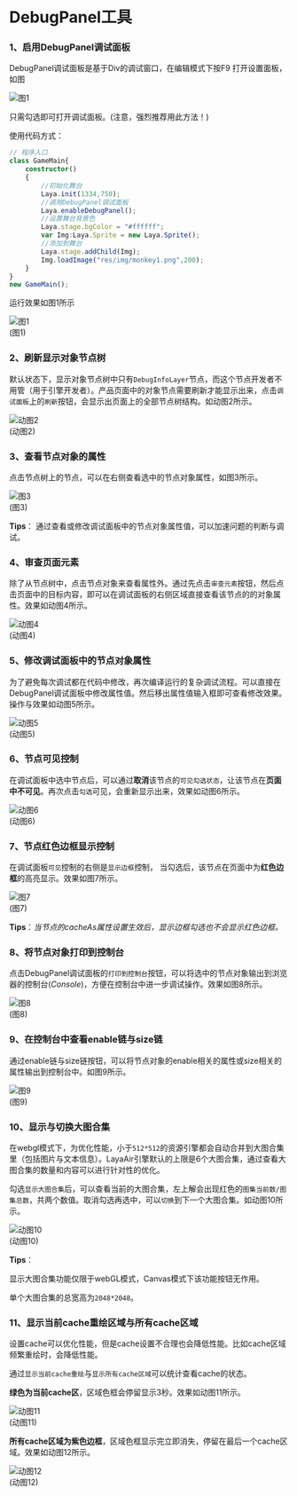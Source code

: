 # DebugPanel工具

### 1、启用DebugPanel调试面板

DebugPanel调试面板是基于Div的调试窗口，在编辑模式下按F9 打开设置面板，如图

![图1](img/debug.png)

只需勾选即可打开调试面板。(注意，强烈推荐用此方法！)

使用代码方式：



```typescript
// 程序入口
class GameMain{
    constructor()
    {
        //初始化舞台
        Laya.init(1334,750);
        //调用DebugPanel调试面板
        Laya.enableDebugPanel();
        //设置舞台背景色
        Laya.stage.bgColor = "#ffffff";
        var Img:Laya.Sprite = new Laya.Sprite();
        //添加到舞台
        Laya.stage.addChild(Img);
        Img.loadImage("res/img/monkey1.png",200);
    }
}
new GameMain();
```



运行效果如图1所示

![图1](img/1.png) <br /> (图1)



### 2、刷新显示对象节点树

默认状态下，显示对象节点树中只有`DebugInfoLayer`节点，而这个节点开发者不用管（用于引擎开发者）。产品页面中的对象节点需要刷新才能显示出来，点击`调试面板`上的`刷新`按钮，会显示出页面上的全部节点树结构。如动图2所示。

![动图2](img/2.gif) <br /> (动图2)



### 3、查看节点对象的属性

点击节点树上的节点，可以在右侧查看选中的节点对象属性，如图3所示。

![图3](img/3.png) <br /> (图3)

**Tips**： 通过查看或修改调试面板中的节点对象属性值，可以加速问题的判断与调试。



### 4、审查页面元素

除了从节点树中，点击节点对象来查看属性外。通过先点击`审查元素`按钮，然后点击页面中的目标内容，即可以在调试面板的右侧区域直接查看该节点的的对象属性。效果如动图4所示。

![动图4](img/4.gif) <br /> (动图4)





### 5、修改调试面板中的节点对象属性

为了避免每次调试都在代码中修改，再次编译运行的复杂调试流程。可以直接在DebugPanel调试面板中修改属性值。然后移出属性值输入框即可查看修改效果。操作与效果如动图5所示。

![动图5](img/5.gif) <br /> (动图5)



### 6、节点可见控制

在调试面板中选中节点后，可以通过**取消**该节点的`可见勾选状态`，让该节点在**页面中不可见**。再次点击`勾选`可见，会重新显示出来，效果如动图6所示。

![动图6](img/6.gif) <br /> (动图6)





### 7、节点红色边框显示控制

在调试面板`可见`控制的右侧是`显示边框`控制， 当勾选后，该节点在页面中为**红色边框**的高亮显示。效果如图7所示。

![图7](img/7.png) <br /> (图7)

**Tips**：*当节点的cacheAs属性设置生效后，显示边框勾选也不会显示红色边框。*



### 8、将节点对象打印到控制台 

点击DebugPanel调试面板的`打印到控制台`按钮，可以将选中的节点对象输出到浏览器的控制台(*Console*)，方便在控制台中进一步调试操作。效果如图8所示。

![图8](img/8.png) <br /> (图8)



### 9、在控制台中查看enable链与size链

通过enable链与size链按钮，可以将节点对象的enable相关的属性或size相关的属性输出到控制台中。如图9所示。

![图9](img/9.png) <br /> (图9)



### 10、显示与切换大图合集

在webgl模式下，为优化性能，小于`512*512`的资源引擎都会自动合并到大图合集里（包括图片与文本信息）。LayaAir引擎默认的上限是6个大图合集，通过查看大图合集的数量和内容可以进行针对性的优化。

勾选`显示大图合集`后，可以查看当前的大图合集，左上解会出现红色的`图集当前数/图集总数`，共两个数值。取消勾选再选中，可以`切换`到下一个大图合集。如动图10所示。

![动图10](img/10.gif) <br /> (动图10)

**Tips**：

显示大图合集功能仅限于webGL模式，Canvas模式下该功能按钮无作用。

单个大图合集的总宽高为`2048*2048`。





### 11、显示当前cache重绘区域与所有cache区域

设置cache可以优化性能，但是cache设置不合理也会降低性能。比如cache区域频繁重绘时，会降低性能。

通过`显示当前cache重绘`与`显示所有cache区域`可以统计查看cache的状态。

**绿色为当前cache区**，区域色框会停留显示3秒。效果如动图11所示。

![动图11](img/11.gif) <br /> (动图11)


**所有cache区域为紫色边框**，区域色框显示完立即消失，停留在最后一个cache区域。效果如动图12所示。

![动图12](img/12.gif) <br /> (动图12)







 

